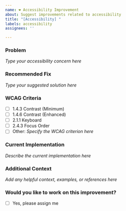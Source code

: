 ```yaml
---
name: ❤️ Accessibility Improvement
about: Suggest improvements related to accessibility
title: "[Accessibility] "
labels: accessibility
assignees: ''

---
```


### Problem

<!-- Describe the accessibility issue in detail -->
<!-- Example: The notification component has poor color contrast, making it hard to read -->

_Type your accessibility concern here_

### Recommended Fix

<!-- How do you suggest we make this more accessible? -->
<!-- Example: Update the color scheme to meet WCAG AAA contrast requirements -->

_Type your suggested solution here_

### WCAG Criteria

<!-- Check all that apply and add any relevant links -->
<!-- Example: [WCAG 1.4.3 Contrast (Minimum)](https://www.w3.org/WAI/WCAG21/Understanding/contrast-minimum.html) -->

- [ ] 1.4.3 Contrast (Minimum)
- [ ] 1.4.6 Contrast (Enhanced)
- [ ] 2.1.1 Keyboard
- [ ] 2.4.3 Focus Order
- [ ] Other: _Specify the WCAG criterion here_

### Current Implementation

<!-- If applicable, describe or show the current implementation -->
<!-- Example: Current colors are #FFF text on #7CB342 background -->

_Describe the current implementation here_

### Additional Context

<!-- Add screenshots, code snippets, or links to help explain the issue -->
<!-- Tip: You can drag and drop images here -->

_Add any helpful context, examples, or references here_

### Would you like to work on this improvement?

- [ ] Yes, please assign me